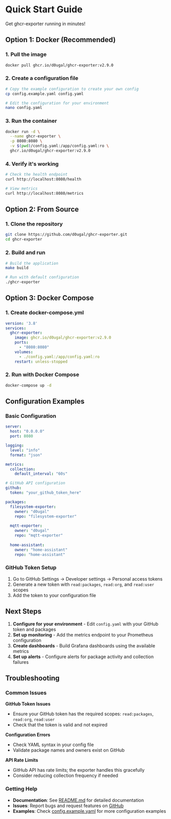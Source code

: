 # Quick Start Guide

Get ghcr-exporter running in minutes!

## Option 1: Docker (Recommended)

### 1. Pull the image
```bash
docker pull ghcr.io/d0ugal/ghcr-exporter:v2.9.0
```

### 2. Create a configuration file
```bash
# Copy the example configuration to create your own config
cp config.example.yaml config.yaml

# Edit the configuration for your environment
nano config.yaml
```

### 3. Run the container
```bash
docker run -d \
  --name ghcr-exporter \
  -p 8080:8080 \
  -v $(pwd)/config.yaml:/app/config.yaml:ro \
  ghcr.io/d0ugal/ghcr-exporter:v2.9.0
```

### 4. Verify it's working
```bash
# Check the health endpoint
curl http://localhost:8080/health

# View metrics
curl http://localhost:8080/metrics
```

## Option 2: From Source

### 1. Clone the repository
```bash
git clone https://github.com/d0ugal/ghcr-exporter.git
cd ghcr-exporter
```

### 2. Build and run
```bash
# Build the application
make build

# Run with default configuration
./ghcr-exporter
```

## Option 3: Docker Compose

### 1. Create docker-compose.yml
```yaml
version: '3.8'
services:
  ghcr-exporter:
    image: ghcr.io/d0ugal/ghcr-exporter:v2.9.0
    ports:
      - "8080:8080"
    volumes:
      - ./config.yaml:/app/config.yaml:ro
    restart: unless-stopped
```

### 2. Run with Docker Compose
```bash
docker-compose up -d
```

## Configuration Examples

### Basic Configuration
```yaml
server:
  host: "0.0.0.0"
  port: 8080

logging:
  level: "info"
  format: "json"

metrics:
  collection:
    default_interval: "60s"

# GitHub API configuration
github:
  token: "your_github_token_here"

packages:
  filesystem-exporter:
    owner: "d0ugal"
    repo: "filesystem-exporter"
  
  mqtt-exporter:
    owner: "d0ugal"
    repo: "mqtt-exporter"
  
  home-assistant:
    owner: "home-assistant"
    repo: "home-assistant"
```

### GitHub Token Setup
1. Go to GitHub Settings → Developer settings → Personal access tokens
2. Generate a new token with `read:packages`, `read:org`, and `read:user` scopes
3. Add the token to your configuration file

## Next Steps

1. **Configure for your environment** - Edit `config.yaml` with your GitHub token and packages
2. **Set up monitoring** - Add the metrics endpoint to your Prometheus configuration
3. **Create dashboards** - Build Grafana dashboards using the available metrics
4. **Set up alerts** - Configure alerts for package activity and collection failures

## Troubleshooting

### Common Issues

**GitHub Token Issues**
- Ensure your GitHub token has the required scopes: `read:packages`, `read:org`, `read:user`
- Check that the token is valid and not expired

**Configuration Errors**
- Check YAML syntax in your config file
- Validate package names and owners exist on GitHub

**API Rate Limits**
- GitHub API has rate limits; the exporter handles this gracefully
- Consider reducing collection frequency if needed

### Getting Help

- **Documentation**: See [README.md](README.md) for detailed documentation
- **Issues**: Report bugs and request features on [GitHub](https://github.com/d0ugal/ghcr-exporter/issues)
- **Examples**: Check [config.example.yaml](config.example.yaml) for more configuration examples
